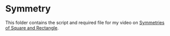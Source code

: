 # Symmetry

This folder contains the script and required file for my video on [Symmetries of Square and Rectangle](https://youtu.be/j937dPharGc).
